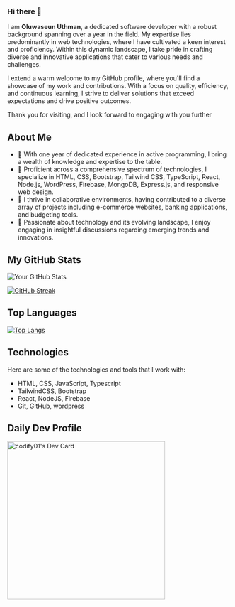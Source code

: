 ### Hi there 👋



I am **Oluwaseun Uthman**, a dedicated software developer with a robust background spanning over a year in the field. My expertise lies predominantly in web technologies, where I have cultivated a keen interest and proficiency. Within this dynamic landscape, I take pride in crafting diverse and innovative applications that cater to various needs and challenges.

I extend a warm welcome to my GitHub profile, where you'll find a showcase of my work and contributions. With a focus on quality, efficiency, and continuous learning, I strive to deliver solutions that exceed expectations and drive positive outcomes.

Thank you for visiting, and I look forward to engaging with you further

## About Me

- 🔭 With one year of dedicated experience in active programming, I bring a wealth of knowledge and expertise to the table.
- 🌱 Proficient across a comprehensive spectrum of technologies, I specialize in HTML, CSS, Bootstrap, Tailwind CSS, TypeScript, React, Node.js, WordPress, Firebase, MongoDB, Express.js, and responsive web design.
- 👯 I thrive in collaborative environments, having contributed to a diverse array of projects including e-commerce websites, banking applications, and budgeting tools.
- 💬 Passionate about technology and its evolving landscape, I enjoy engaging in insightful discussions regarding emerging trends and innovations.


## My GitHub Stats

![Your GitHub Stats](https://github-readme-stats.vercel.app/api?username=codify01&show_icons=true&theme=dark)

[![GitHub Streak](https://github-readme-streak-stats.herokuapp.com/?user=codify01&layout=compact&theme=dark)](https://git.io/streak-stats)


## Top Languages

[![Top Langs](https://github-readme-stats.vercel.app/api/top-langs/?username=codify01&layout=compact&theme=dark)](https://github.com/anuraghazra/github-readme-stats)

## Technologies

Here are some of the technologies and tools that I work with:

- HTML, CSS, JavaScript, Typescript
- TailwindCSS, Bootstrap 
- React, NodeJS, Firebase
- Git, GitHub, wordpress

## Daily Dev Profile

<a href="https://app.daily.dev/codify01"><img src="https://api.daily.dev/devcards/v2/wylOfeTOmfRMdgKDjOgRI.png?type=default&r=h5t" width="356" alt="codify01's Dev Card"/></a>
<!--
**codify01/codify01** is a ✨ _special_ ✨ repository because its `README.md` (this file) appears on your GitHub profile.

Here are some ideas to get you started:

- 🔭 I’m currently working on ...
- 🌱 I’m currently learning ...
- 👯 I’m looking to collaborate on ...
- 🤔 I’m looking for help with ...
- 💬 Ask me about ...
- 📫 How to reach me: ...
- 😄 Pronouns: ...
- ⚡ Fun fact: ...
-->
